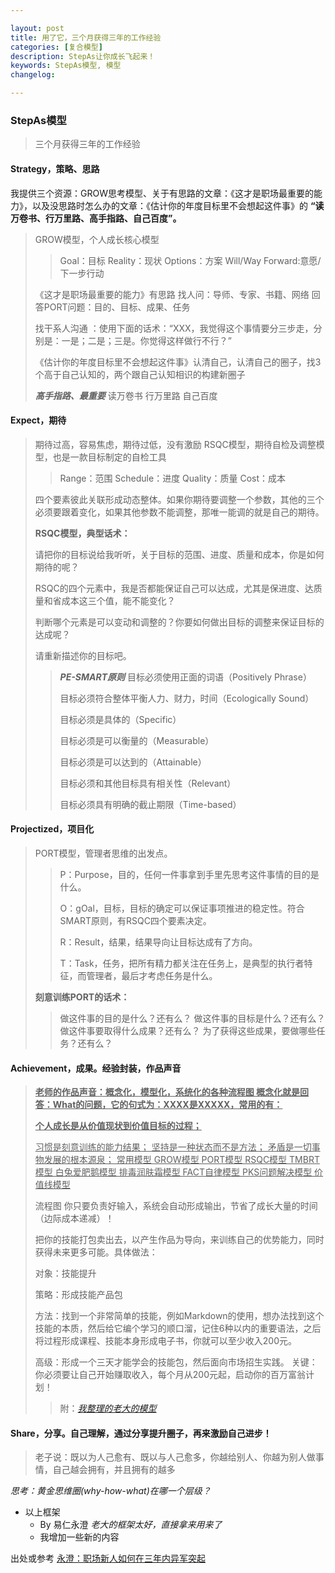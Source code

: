 ```yaml
---

layout: post
title: 用了它，三个月获得三年的工作经验
categories: [复合模型]
description: StepAs让你成长飞起来！
keywords: StepAs模型, 模型
changelog:

---
```



### StepAs模型

> 三个月获得三年的工作经验


#### **Strategy，策略、思路**
  
我提供三个资源：GROW思考模型、关于有思路的文章：《这才是职场最重要的能力》，以及没思路时怎么办的文章：《估计你的年度目标里不会想起这件事》的 **“读万卷书、行万里路、高手指路、自己百度”。**
>
> GROW模型，个人成长核心模型
>
>>Goal：目标
>>Reality：现状
>>Options：方案
>>Will/Way Forward:意愿/下一步行动
>
>《这才是职场最重要的能力》有思路
>找人问：导师、专家、书籍、网络
>回答PORT问题：目的、目标、成果、任务
>
>找干系人沟通 ：使用下面的话术：“XXX，我觉得这个事情要分三步走，分别是：一是；二是；三是。你觉得这样做行不行？”
>
>《估计你的年度目标里不会想起这件事》认清自己，认清自己的圈子，找3个高于自己认知的，两个跟自己认知相识的构建新圈子
>
>***高手指路、最重要***
>读万卷书
>行万里路
>自己百度


#### **Expect，期待**
> 期待过高，容易焦虑，期待过低，没有激励
>RSQC模型，期待自检及调整模型，也是一款目标制定的自检工具
>
>>Range：范围
>>Schedule：进度
>>Quality：质量
>>Cost：成本
>
>四个要素彼此关联形成动态整体。如果你期待要调整一个参数，其他的三个必须要跟着变化，如果其他参数不能调整，那唯一能调的就是自己的期待。
>
>**RSQC模型，典型话术：**
>
>请把你的目标说给我听听，关于目标的范围、进度、质量和成本，你是如何期待的呢？
>
 >RSQC的四个元素中，我是否都能保证自己可以达成，尤其是保进度、达质量和省成本这三个值，能不能变化？
 >
>判断哪个元素是可以变动和调整的？你要如何做出目标的调整来保证目标的达成呢？
>
>请重新描述你的目标吧。
>
>>***PE-SMART原则***
>>目标必须使用正面的词语（Positively Phrase）
>>
>>目标必须符合整体平衡人力、财力，时间（Ecologically Sound）
>>
>>目标必须是具体的（Specific）
>>
>>目标必须是可以衡量的（Measurable）
>>
>>目标必须是可以达到的（Attainable）
>>
>>目标必须和其他目标具有相关性（Relevant）
>>
>>目标必须具有明确的截止期限（Time-based）

#### **Projectized，项目化**
  
> PORT模型，管理者思维的出发点。
>
>>P：Purpose，目的，任何一件事拿到手里先思考这件事情的目的是什么。
>>
>>O：gOal，目标，目标的确定可以保证事项推进的稳定性。符合SMART原则，有RSQC四个要素决定。
>>
>>R：Result，结果，结果导向让目标达成有了方向。
>>
>>T：Task，任务，把所有精力都关注在任务上，是典型的执行者特征，而管理者，最后才考虑任务是什么。
>
>
>**刻意训练PORT的话术：**
>>做这件事的目的是什么？还有么？
>>做这件事的目标是什么？还有么？
>>做这件事要取得什么成果？还有么？
>>为了获得这些成果，要做哪些任务？还有么？

####  **Achievement，成果。经验封装，作品声音**

>**<u>老师的作品声音：概念化，模型化，系统化的各种流程图
>概念化就是回答：What的问题，它的句式为：XXXX是XXXXX，常用的有：</u>**
>
>**<u>个人成长是从价值现状到价值目标的过程；</u>**
>
><u>习惯是刻意训练的能力结果；
>坚持是一种状态而不是方法；
>矛盾是一切事物发展的根本源泉；
>常用模型
>GROW模型
>PORT模型
>RSQC模型
>TMBRT模型
>白兔爱肥鹅模型
>排毒润肤霜模型
>FACT自律模型
> PKS问题解决模型
>价值线模型</u>
>
>流程图 你只要负责好输入，系统会自动形成输出，节省了成长大量的时间（边际成本递减）！
>
>把你的技能打包卖出去，以产生作品为导向，来训练自己的优势能力，同时获得未来更多可能。具体做法：
>
>对象：技能提升
>
>策略：形成技能产品包
>
>方法：找到一个非常简单的技能，例如Markdown的使用，想办法找到这个技能的本质，然后给它编个学习的顺口溜，记住6种以内的重要语法，之后将过程形成课程、技能本身形成电子书，你就可以至少收入200元。
>
>高级：形成一个三天才能学会的技能包，然后面向市场招生实践。
>关键：你必须要让自己开始赚取收入，每个月从200元起，启动你的百万富翁计划！
>
>>附：[*我整理的老大的模型*](https://mubu.com/doc/4VrG6-Iw3)

####  **Share，分享。自己理解，通过分享提升圈子，再来激励自己进步！**

>
>老子说：既以为人己愈有、既以与人己愈多，你越给别人、你越为别人做事情，自己越会拥有，并且拥有的越多

*思考：黄金思维圈(why-how-what)在哪一个层级？*

- 以上框架 
  - By 易仁永澄 *老大的框架太好，直接拿来用来了*
  - 我增加一些新的内容

出处或参考
[永澄：职场新人如何在三年内异军突起](http://mp.weixin.qq.com/s/GPuejxh7bsN_SCAhbWEdrQ)
